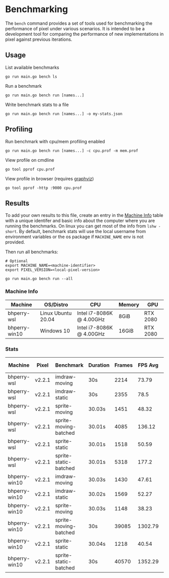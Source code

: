# Benchmarking

The `bench` command provides a set of tools used for benchmarking the performance of pixel under various scenarios.
It is intended to be a development tool for comparing the performance of new implementations in pixel against previous iterations.

## Usage

List available benchmarks
```
go run main.go bench ls
```

Run a benchmark
```
go run main.go bench run [names...]
```

Write benchmark stats to a file
```
go run main.go bench run [names...] -o my-stats.json
```

## Profiling
Run benchmark with cpu/mem profiling enabled
```
go run main.go bench run [names...] -c cpu.prof -m mem.prof
```

View profile on cmdline
```
go tool pprof cpu.prof
```

View profile in browser (requires [graphviz](https://graphviz.org/download/))
```
go tool pprof -http :9000 cpu.prof
```

## Results

To add your own results to this file, create an entry in the [Machine Info](#machine-info) table with
a unique identifer and basic info about the computer where you are running the benchmarks.
On linux you can get most of the info from `lshw -short`. By default, benchmark stats will use the local username
from environment variables or the os package if `MACHINE_NAME` env is not provided.

Then run all benchmarks:
```
# Optional
export MACHINE_NAME=<machine-identifier>
export PIXEL_VERSION=<local-pixel-version>

go run main.go bench run --all
```

### Machine Info

| Machine            | OS/Distro           | CPU                           | Memory             | GPU            |
|--------------------|---------------------|-------------------------------|--------------------|----------------|
| bhperry-wsl        | Linux Ubuntu 20.04  | Intel i7-8086K @ 4.00GHz      | 8GiB               | RTX 2080       |
| bhperry-win10      | Windows 10          | Intel i7-8086K @ 4.00GHz      | 16GiB              | RTX 2080       |

### Stats

| Machine            | Pixel  | Benchmark                    | Duration | Frames | FPS Avg | FPS Min | FPS Max | FPS Stdev |
|--------------------|--------|------------------------------|----------|--------|---------|---------|---------|-----------|
| bhperry-wsl        | v2.2.1 | imdraw-moving                | 30s      | 2214   | 73.79   | 68      | 76      | 1.77      |
| bhperry-wsl        | v2.2.1 | imdraw-static                | 30s      | 2355   | 78.5    | 72      | 81      | 1.89      |
| bhperry-wsl        | v2.2.1 | sprite-moving                | 30.03s   | 1451   | 48.32   | 45      | 50      | 1.25      |
| bhperry-wsl        | v2.2.1 | sprite-moving-batched        | 30.01s   | 4085   | 136.12  | 127     | 142     | 3.17      |
| bhperry-wsl        | v2.2.1 | sprite-static                | 30.01s   | 1518   | 50.59   | 47      | 52      | 1.45      |
| bhperry-wsl        | v2.2.1 | sprite-static-batched        | 30.01s   | 5318   | 177.2   | 159     | 182     | 6.01      |
| bhperry-win10      | v2.2.1 | imdraw-moving                | 30.03s   | 1430   | 47.61   | 22      | 50      | 5.85      |
| bhperry-win10      | v2.2.1 | imdraw-static                | 30.02s   | 1569   | 52.27   | 51      | 53      | 0.64      |
| bhperry-win10      | v2.2.1 | sprite-moving                | 30.03s   | 1148   | 38.23   | 35      | 39      | 0.9       |
| bhperry-win10      | v2.2.1 | sprite-moving-batched        | 30s      | 39085  | 1302.79 | 1205    | 1329    | 23.93     |
| bhperry-win10      | v2.2.1 | sprite-static                | 30.04s   | 1218   | 40.54   | 38      | 42      | 0.88      |
| bhperry-win10      | v2.2.1 | sprite-static-batched        | 30s      | 40570  | 1352.29 | 1245    | 1380    | 26.04     |
